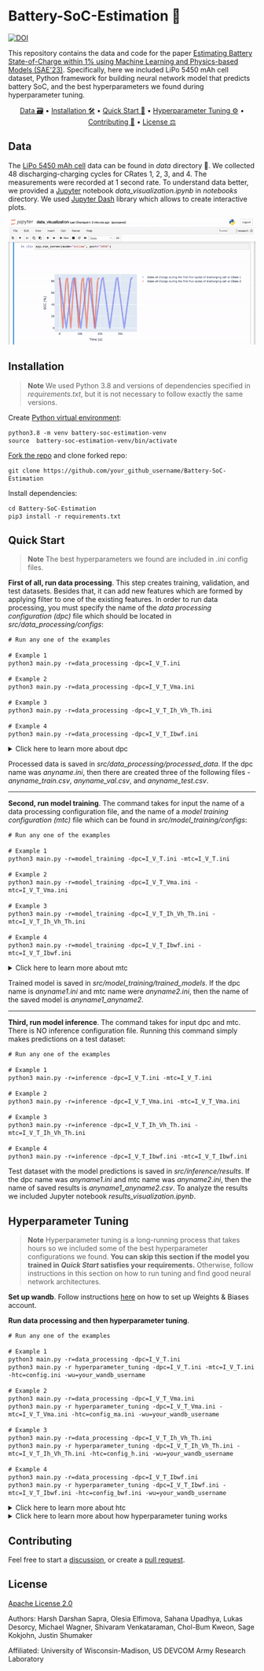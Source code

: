 # Battery-SoC-Estimation 🔋
[![DOI](https://zenodo.org/badge/DOI/10.5281/zenodo.7577776.svg)](https://doi.org/10.5281/zenodo.7577776)

This repository contains the data and code for the paper [Estimating Battery State-of-Charge within 1% using Machine Learning and Physics-based Models (SAE'23)](https://www.sae.org/publications/technical-papers/content/2023-01-0522/). Specifically, here we included LiPo 5450 mAh cell dataset, Python framework for building neural network model that predicts battery SoC, and the best hyperparameters we found during hyperparameter tuning.

<p align="center">
  <a href="#data">Data 🗃️</a> •
  <a href="#installation">Installation 🛠️</a> •
  <a href="#quick-start">Quick Start 🚀</a> •
  <a href="#hyperparameter-tuning">Hyperparameter Tuning ⚙️</a> •
  <a href="#contributing">Contributing 🐜</a> •
  <a href="#license">License ⚖️</a>
</p>

## Data
The [LiPo 5450 mAh cell](https://maxamps.com/products/lipo-5450-1s-3-7v-battery) data can be found in <em>data</em> directory 👀. We collected 48 discharging-charging cycles for CRates 1, 2, 3, and 4. The measurements were recorded at 1 second rate. To understand data better, we provided a [Jupyter](https://jupyter.org/) notebook <em>data_visualization.ipynb</em> in <em>notebooks</em> directory. We used [Jupyter Dash](https://github.com/plotly/jupyter-dash) library which allows to create interactive plots.

<div align="center">

![](data_visualization_demo.gif)

</div>

## Installation

> __Note__
> We used Python 3.8 and versions of dependencies specified in <em>requirements.txt</em>, but it is not necessary to follow exactly the same versions.

Create [Python virtual environment](https://docs.python.org/3/library/venv.html):

```console
python3.8 -m venv battery-soc-estimation-venv
source  battery-soc-estimation-venv/bin/activate
```

[Fork the repo](https://docs.github.com/en/get-started/quickstart/fork-a-repo) and clone forked repo:

```console
git clone https://github.com/your_github_username/Battery-SoC-Estimation
```

Install dependencies:

```console
cd Battery-SoC-Estimation
pip3 install -r requirements.txt
```

## Quick Start
> __Note__
> The best hyperparameters we found are included in <em>.ini</em> config files.

<strong>First of all, run data processing</strong>. This step creates training, validation, and test datasets. Besides that, it can add new features which are formed by applying filter to one of the existing features. In order to run data processing, you must specify the name of the <em>data processing configuration (dpc)</em> file which should be located in <em>src/data_processing/configs</em>:

```console
# Run any one of the examples

# Example 1
python3 main.py -r=data_processing -dpc=I_V_T.ini

# Example 2
python3 main.py -r=data_processing -dpc=I_V_T_Vma.ini

# Example 3
python3 main.py -r=data_processing -dpc=I_V_T_Ih_Vh_Th.ini

# Example 4
python3 main.py -r=data_processing -dpc=I_V_T_Ibwf.ini
```

<details><summary>Click here to learn more about dpc</summary>
<p>

You can specify any other data processing configuration file or create your own. Each configuration file should contain the following:
<div align="center">

| Property  | Value | Example
| ------------- | :-------------: | -------------: |
| train_cycles  | Range of cycle numbers to be included in training dataset from each CRate (border values incl.) | [1, 30] |
| val_cycles  | Range of cycle numbers to be included in validation dataset from each CRate (border values incl.) | [31, 38]  |
| test_cycles  | Range of cycle numbers to be included in test dataset from each CRate (border values incl.) | [39, 48] |
| features  | Which features will be fed as input to the ML model | ['Voltage [V]', 'Current [A]', 'TempBottom [C]', 'Current_MA [A]', 'TempBottom_BWF [C]', 'Voltage_H [V'] |
| ma_window_size | If you included in <em>features</em> a feature modified with Moving Average filter, then you need to specify the window size of the filter | {'Current_MA [A]': 20} |
| bwf_cutoff_fs | If you included in <em>features</em> a feature modified with Butterworth filter, then you need to specify the cutoff frequency of the filter | {'TempBottom_BWF [C]': 0.0001} |
| bwf_order | If you included in <em>features</em> a feature modified with Butterworth filter, then you need to specify the order of the filter | {'TempBottom_BWF [C]': 1} |
| h_window_size | If you included in <em>features</em> a feature modified with Hampel filter, then you need to specify the window size of the filter | {'Voltage_H [V]': 1} |
| h_n | If you included in <em>features</em> a feature modified with Hampel filter, then you need to specify the threshold n of the filter | {'Voltage_H [V]': 3} |

</div>

</p>
</details>

Processed data is saved in <em>src/data_processing/processed_data</em>. If the dpc name was <em>anyname.ini</em>, then there are created three of the following files - <em>anyname_train.csv</em>, <em>anyname_val.csv</em>, and <em>anyname_test.csv</em>.

_ _ _

<strong>Second, run model training</strong>.  The command takes for input the name of a data processing configuration file, and the name of a <em>model training configuration (mtc)</em> file which can be found in  <em>src/model_training/configs</em>:

```console
# Run any one of the examples

# Example 1
python3 main.py -r=model_training -dpc=I_V_T.ini -mtc=I_V_T.ini

# Example 2
python3 main.py -r=model_training -dpc=I_V_T_Vma.ini -mtc=I_V_T_Vma.ini

# Example 3
python3 main.py -r=model_training -dpc=I_V_T_Ih_Vh_Th.ini -mtc=I_V_T_Ih_Vh_Th.ini

# Example 4
python3 main.py -r=model_training -dpc=I_V_T_Ibwf.ini -mtc=I_V_T_Ibwf.ini
```

<details><summary>Click here to learn more about mtc</summary>
<p>

You can specify any other model training configuration file or create your own. Each configuration file should contain the following:
<div align="center">

| Property  | Value | Example
| ------------- | :-------------: | -------------: |
| num_hidden_layers  | Number of hidden layers in neural network | 2 |
| units_hidden_layers  | Number of units in each hidden layer | [80, 80] |
| activations_hidden_layers  | Activations of each hidden layer | ["tanh", "leaky_relu"] |
| activation_response_layer  | Activation of response layer | "clipped_relu" |
| epochs  | Number of epochs | 30 |
| batch_size  | Batch size | 64 |
| learning_rate  | Learning rate | 0.003311 |

</div>

</p>
</details>

Trained model is saved in <em>src/model_training/trained_models</em>. If the dpc name is <em>anyname1.ini</em> and mtc name were <em>anyname2.ini</em>, then the name of the saved model is <em>anyname1_anyname2</em>.

_ _ _

<strong>Third, run model inference</strong>. The command takes for input dpc and mtc. There is NO inference configuration file. Running this command simply makes predictions on a test dataset:

```console
# Run any one of the examples

# Example 1
python3 main.py -r=inference -dpc=I_V_T.ini -mtc=I_V_T.ini

# Example 2
python3 main.py -r=inference -dpc=I_V_T_Vma.ini -mtc=I_V_T_Vma.ini

# Example 3
python3 main.py -r=inference -dpc=I_V_T_Ih_Vh_Th.ini -mtc=I_V_T_Ih_Vh_Th.ini

# Example 4
python3 main.py -r=inference -dpc=I_V_T_Ibwf.ini -mtc=I_V_T_Ibwf.ini
```

Test dataset with the model predictions is saved in <em>src/inference/results</em>. If the dpc name was <em>anyname1.ini</em> and mtc name was <em>anyname2.ini</em>, then the name of saved results is <em>anyname1_anyname2.csv</em>. To analyze the results we included Jupyter notebook <em>results_visualization.ipynb</em>.

## Hyperparameter Tuning

> __Note__
> Hyperparameter tuning is a long-running process that takes hours so we included some of the best hyperparameter configurations we found. <strong>You can skip this section if the model you trained in <em>Quick Start</em> satisfies your requirements.</strong> Otherwise, follow instructions in this section on how to run tuning and find good neural network architectures.

<strong>Set up wandb</strong>. Follow instructions [here](https://docs.wandb.ai/quickstart) on how to set up Weights & Biases account.

<strong>Run data processing and then hyperparameter tuning</strong>. 

```console
# Run any one of the examples

# Example 1
python3 main.py -r=data_processing -dpc=I_V_T.ini
python3 main.py -r hyperparameter_tuning -dpc=I_V_T.ini -mtc=I_V_T.ini -htc=config.ini -wu=your_wandb_username

# Example 2
python3 main.py -r=data_processing -dpc=I_V_T_Vma.ini
python3 main.py -r hyperparameter_tuning -dpc=I_V_T_Vma.ini -mtc=I_V_T_Vma.ini -htc=config_ma.ini -wu=your_wandb_username

# Example 3
python3 main.py -r=data_processing -dpc=I_V_T_Ih_Vh_Th.ini
python3 main.py -r hyperparameter_tuning -dpc=I_V_T_Ih_Vh_Th.ini -mtc=I_V_T_Ih_Vh_Th.ini -htc=config_h.ini -wu=your_wandb_username

# Example 4
python3 main.py -r=data_processing -dpc=I_V_T_Ibwf.ini
python3 main.py -r hyperparameter_tuning -dpc=I_V_T_Ibwf.ini -mtc=I_V_T_Ibwf.ini -htc=config_bwf.ini -wu=your_wandb_username
```

<details><summary>Click here to learn more about htc</summary>
<p>

You can specify any other hyperparameter tuning configuration file or create your own. Each configuration file should contain the following:
<div align="center">

| Property  | Value | Example
| ------------- | :-------------: | -------------: |
| tuning_count  | The amount of different hyperparameter tuning configurations to try | 200 |
| tuning_algo | Tuning algorithm | "bayes"  |
| batch_size  | Possible values of batch size for tuning to iterate through | [64, 128] |
| learning_rate  | The range of learning rate for tuning to iterate through | {"min": 0.0001, "max": 0.01} |
| units_hidden_layer  | Possible values of number of units in a hidden layer for tuning to iterate through | [40, 50, 60, 70, 80] |
| activations | Possible values of activation functions for tuning to iterate through | ["clipped_relu", "leaky_relu", "relu", "tanh", "softmax", "sigmoid"] |
| ma_window_size | If you included a feature modified with Moving Average filter, then you need to specify possible values of window size for tuning to iterate through | [10, 30, 60, 150, 300] |
| h_window_size | If you included a feature modified with Hampel filter, then you need to specify possible values of window size for tuning to iterate through | [4, 6, 8, 10, 12] |
| h_n | If you included a feature modified with Hampel filter, then you need to specify possible values of n for tuning to iterate through | [1, 2, 3, 4] |
| bwf_cutoff_fs | If you included a feature modified with Butterworth filter, then you need to specify possible values of cutoff frequency for tuning to iterate through | [0.1, 0.01, 0.001, 0.0001] |
| bwf_order | If you included a feature modified with Butterworth filter, then you need to specify possible values of order for tuning to iterate through | [1, 2, 3, 4] |

</div>

</p>
</details>

<details><summary>Click here to learn more about how hyperparameter tuning works</summary>
<p>

Hyperparameter tuning roughly follows these steps: a) take training and validation data, b) apply all possible filter configurations, and c) start wandb tuning agent. What is step b doing? If htc contains information about filters, then that means hyperparameter tuning will be traversing also through possible values of filters' parameters (ex. in case of moving average filter such parameter is window size). It takes long time to apply some filters (especially Hampel) so it is easier to apply all of them beforehand, rather than reapplying often times the same filter on the fly during tuning. To summarize, if you specify that moving average window size could be 10, 30, or 60, and there is one feature which uses that filter - 'Voltage_MA [V]', then step b will add to the data three more filtered features 'Voltage_MA [V]_10', 'Voltage_MA [V]_30', 'Voltage_MA [V]_60'. During the tuning only one of those features will be used, which one depends on the value of moving average window size that tuning is traversing through at the moment. What is step c doing? It comes up with hyperparameter configurations, trains the model, and tests the model on validation dataset.

</p>
</details>

## Contributing

Feel free to start a [discussion](https://github.com/uw-mad-dash/Battery-SoC-Estimation/discussions), or create a [pull request](https://github.com/uw-mad-dash/Battery-SoC-Estimation/pulls).

## License

[Apache License 2.0](https://choosealicense.com/licenses/apache-2.0/)

Authors: Harsh Darshan Sapra, Olesia Elfimova, Sahana Upadhya, Lukas Desorcy, Michael Wagner, Shivaram Venkataraman, Chol-Bum Kweon, Sage Kokjohn, Justin Shumaker

Affiliated: University of Wisconsin-Madison, US DEVCOM Army Research Laboratory
